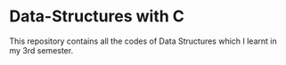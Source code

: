# Data-Structures with C
This repository contains all the codes of Data Structures which I learnt in my 3rd semester.
